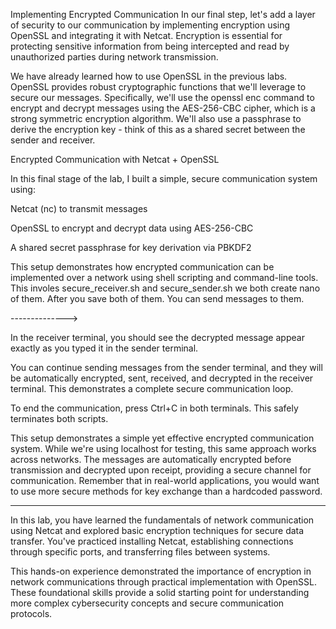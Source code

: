Implementing Encrypted Communication
In our final step, let's add a layer of security to our communication by implementing encryption using OpenSSL and integrating it with Netcat. Encryption is essential for protecting sensitive information from being intercepted and read by unauthorized parties during network transmission.

We have already learned how to use OpenSSL in the previous labs. OpenSSL provides robust cryptographic functions that we'll leverage to secure our messages. Specifically, we'll use the openssl enc command to encrypt and decrypt messages using the AES-256-CBC cipher, which is a strong symmetric encryption algorithm. We'll also use a passphrase to derive the encryption key - think of this as a shared secret between the sender and receiver.


Encrypted Communication with Netcat + OpenSSL

In this final stage of the lab, I built a simple, secure communication system using:

Netcat (nc) to transmit messages

OpenSSL to encrypt and decrypt data using AES-256-CBC

A shared secret passphrase for key derivation via PBKDF2

This setup demonstrates how encrypted communication can be implemented over a network using shell scripting and command-line tools.
This involes secure_receiver.sh and secure_sender.sh we both create nano of them.
After you save both of them. You can send messages to them.

-------------->

In the receiver terminal, you should see the decrypted message appear exactly as you typed it in the sender terminal.

You can continue sending messages from the sender terminal, and they will be automatically encrypted, sent, received, and decrypted in the receiver terminal. This demonstrates a complete secure communication loop.

To end the communication, press Ctrl+C in both terminals. This safely terminates both scripts.

This setup demonstrates a simple yet effective encrypted communication system. While we're using localhost for testing, this same approach works across networks. The messages are automatically encrypted before transmission and decrypted upon receipt, providing a secure channel for communication. Remember that in real-world applications, you would want to use more secure methods for key exchange than a hardcoded password.

------------------
In this lab, you have learned the fundamentals of network communication using Netcat and explored basic encryption techniques for secure data transfer. You've practiced installing Netcat, establishing connections through specific ports, and transferring files between systems.

This hands-on experience demonstrated the importance of encryption in network communications through practical implementation with OpenSSL. These foundational skills provide a solid starting point for understanding more complex cybersecurity concepts and secure communication protocols.


